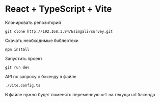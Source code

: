 # React + TypeScript + Vite

Клонировать репозиторий
```
git clone http://192.168.1.94/Esimgali/survey.git
```

Скачать необходимые библеотеки
```
npm install
```

Запустить проект
```
git run dev
```

API по запросу к бэкенду в файле

```
./vite.config.ts
```

В файле нужно будет поменять переменную ```url``` на текущи url бэкенда